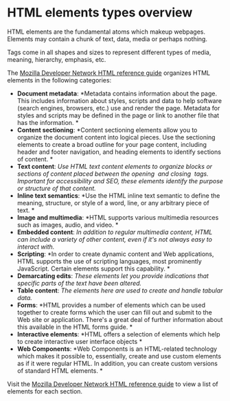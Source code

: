 # HTML elements types overview

HTML elements are the fundamental atoms which makeup webpages. Elements may contain a chunk of text, data, media or perhaps nothing.

Tags come in all shapes and sizes to represent different types of media, meaning, hierarchy, emphasis, etc.

The [Mozilla Developer Network HTML reference guide](https://developer.mozilla.org/en-US/docs/Web/HTML/Element) organizes HTML elements in the following categories:

- **Document metadata**: *Metadata contains information about the page. This includes information about styles, scripts and data to help software (search engines, browsers, etc.) use and render the page. Metadata for styles and scripts may be defined in the page or link to another file that has the information. *
- **Content sectioning**: *Content sectioning elements allow you to organize the document content into logical pieces. Use the sectioning elements to create a broad outline for your page content, including header and footer navigation, and heading elements to identify sections of content. *
- **Text content**: *Use HTML text content elements to organize blocks or sections of content placed between the opening <body> and closing </body> tags. Important for accessibility and SEO, these elements identify the purpose or structure of that content.*
- **Inline text semantics**: *Use the HTML inline text semantic to define the meaning, structure, or style of a word, line, or any arbitrary piece of text. *
- **Image and multimedia**: *HTML supports various multimedia resources such as images, audio, and video. *
- **Embedded content**: *In addition to regular multimedia content, HTML can include a variety of other content, even if it's not always easy to interact with.*
- **Scripting**: *In order to create dynamic content and Web applications, HTML supports the use of scripting languages, most prominently JavaScript. Certain elements support this capability. *
- **Demarcating edits**: *These elements let you provide indications that specific parts of the text have been altered.*
- **Table content**: *The elements here are used to create and handle tabular data.*
- **Forms**: *HTML provides a number of elements which can be used together to create forms which the user can fill out and submit to the Web site or application. There's a great deal of further information about this available in the HTML forms guide. *
- **Interactive elements**: *HTML offers a selection of elements which help to create interactive user interface objects *
- **Web Components**: *Web Components is an HTML-related technology which makes it possible to, essentially, create and use custom elements as if it were regular HTML. In addition, you can create custom versions of standard HTML elements. *

Visit the [Mozilla Developer Network HTML reference guide](https://developer.mozilla.org/en-US/docs/Web/HTML/Element) to view a list of elements for each section.
